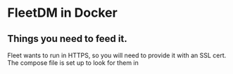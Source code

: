 # FleetDM in Docker

## Things you need to feed it.

Fleet wants to run in HTTPS, so you will need to provide it with an SSL cert.
The compose file is set up to look for them in

